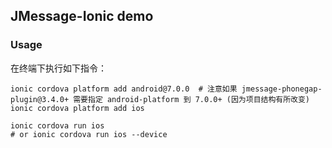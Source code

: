 ## JMessage-Ionic demo

### Usage

在终端下执行如下指令：

```
ionic cordova platform add android@7.0.0  # 注意如果 jmessage-phonegap-plugin@3.4.0+ 需要指定 android-platform 到 7.0.0+ (因为项目结构有所改变)
ionic cordova platform add ios

ionic cordova run ios
# or ionic cordova run ios --device
```

